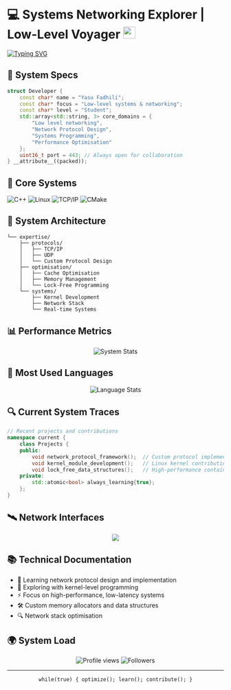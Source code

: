 
# 💻 Systems Networking Explorer | Low-Level Voyager <img src="https://media.giphy.com/media/WFZvB7VIXBgiz3oDXE/giphy.gif" width="28">

[![Typing SVG](https://readme-typing-svg.herokuapp.com?font=Fira+Code&pause=1000&width=435&lines=Systems+Programming+Student;Network+Protocol+Design;Performance+Opitimisation;Kernel+Space+Exploration)](https://git.io/typing-svg)

## 📡 System Specs

```cpp
struct Developer {
    const char* name = "Yasu Fadhili";
    const char* focus = "Low-level systems & networking";
    const char* level = "Student";
    std::array<std::string, 3> core_domains = {
        "Low level networking",
        "Network Protocol Design",
        "Systems Programming",
        "Performance Optimisation"
    };
    uint16_t port = 443; // Always open for collaboration
} __attribute__((packed));
```

## 🔧 Core Systems

![C++](https://img.shields.io/badge/-C++-00599C?style=flat-square&logo=c%2B%2B)
![Linux](https://img.shields.io/badge/-Linux-FCC624?style=flat-square&logo=linux&logoColor=black)
![TCP/IP](https://img.shields.io/badge/-TCP/IP-black?style=flat-square&logo=cisco)
![CMake](https://img.shields.io/badge/-CMake-064F8C?style=flat-square&logo=cmake)

## 🌌 System Architecture

```plaintext
└── expertise/
    ├── protocols/
    │   ├── TCP/IP
    │   ├── UDP
    │   └── Custom Protocol Design
    ├── optimisation/
    │   ├── Cache Optimisation
    │   ├── Memory Management
    │   └── Lock-Free Programming
    └── systems/
        ├── Kernel Development
        ├── Network Stack
        └── Real-time Systems
```

## 📊 Performance Metrics

<p align="center">
  <img src="https://github-readme-stats.vercel.app/api?username=yasufadhili&show_icons=true&theme=dark" alt="System Stats" />
</p>

## 💾 Most Used Languages

<p align="center">
  <img src="https://github-readme-stats.vercel.app/api/top-langs/?username=yasufadhili&layout=compact&theme=dark&hide=html,css,javascript" alt="Language Stats" />
</p>

## 🔍 Current System Traces

```cpp
// Recent projects and contributions
namespace current {
    class Projects {
    public:
        void network_protocol_framework();  // Custom protocol implementation
        void kernel_module_development();   // Linux kernel contributions
        void lock_free_data_structures();   // High-performance containers
    private:
        std::atomic<bool> always_learning{true};
    };
}
```

## 🛰️ Network Interfaces

<p align="center">
  <!--<a href="https://linkedin.com/in/yasufadhili"><img src="https://img.shields.io/badge/-LinkedIn-0077B5?style=flat-square&logo=LinkedIn&logoColor=white"/></a>-->
  <a href="mailto:yasufadhili@gmail.com"><img src="https://img.shields.io/badge/-Email-D14836?style=flat-square&logo=Gmail&logoColor=white"/></a>
</p>

## 📚 Technical Documentation

- 🔮 Learning network protocol design and implementation
- 🔧 Exploring with kernel-level programming
- ⚡ Focus on high-performance, low-latency systems
- 🛠️ Custom memory allocators and data structures
- 🔍 Network stack optimisation

## 🌍 System Load

<p align="center">
  <img src="https://komarev.com/ghpvc/?username=yasufadhili&color=blue" alt="Profile views">
  <img src="https://img.shields.io/github/followers/yasufadhili?style=social" alt="Followers">
</p>

---
<p align="center">
<code>while(true) { optimize(); learn(); contribute(); }</code>
</p>
